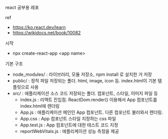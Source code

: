 react 공부용 레포

ref 
- https://ko.react.dev/learn
- https://wikidocs.net/book/10082

시작
- npx create-react-app \<app name\>

기본 구조
- node_modules/ : 라이브러리, 모듈 저장소, npm install 로 설치한 거 저장
- public/ : 정적 파일 저장되는 폴더. html, image, icon 등. index.html이 기본 템플릿으로 사용
- src/ : 애플리케이션 소스 코드 저장되는 폴더. 컴포넌트, 스타일, 이미지 파일 등
  - index.js : 리액트 진입점. ReactDom.render() 이용해서 App 컴포넌트를 index.html에 렌더링
  - App.js : 애플리케이션 메인인 App 컴포넌트. 다른 컴포넌트 불러와서 렌더링.
  - App.css : App 컴포넌트 스타일 지정하는 css 파일
  - App.test.js : App 컴포넌트에 대한 테스트 코드 지정
  - reportWebVitals.js : 애플리케이션 성능 측정을 제공